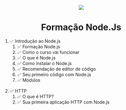 <p align="center">
  <img src="https://icongr.am/devicon/nodejs-original.svg?size=128&color=currentColor"
</p>
<h1 align="center">  Formação Node.Js </h1>
<ol>
  <li>
     ✅ Introdução ao Node.js
      <ol>
        <li>✅ Formação Node.js</li>
        <li>✅ Como o curso vai funcionar</li>
        <li>✅ O que é Node.js</li>
        <li>✅ Como instalar o Node.js</li>
        <li>✅ Recomendação de editor de código</li>
        <li>✅ Seu primeiro código com Node.js</li>
        <li>✅ Módulos</li>
      </ol>
  </li>
  <br />
  <li> 
      ✅ HTTP
      <ol>
        <li>✅ O que é HTTP?</li>
        <li>✅ Sua primeira aplicação HTTP com Node.js</li>
      </ol>
  </li>
</ol>
